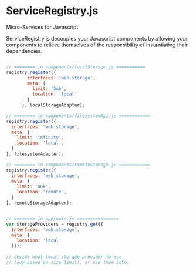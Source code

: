 ServiceRegistry.js
==================

Micro-Services for Javascript

ServiceRegistry.js decouples your Javascript components by allowing your components 
to relieve themselves of the responsibility of instantiating their dependencies.

```javascript

// ======== in components/localStorage.js ===========
registry.register({
        interfaces: 'web.storage',
        meta: {
          limit: '5mb',
          location: 'local'
        }
      }, localStorageAdapter);

// ======== in components/filesystemApi.js ============
registry.register({
  interfaces: 'web.storage',
  meta: {
    limit: 'infinity',
    location: 'local',
  }
}, filesystemAdapter);

// ======== in components/remoteStorage.js ============
registry.register({
  interfaces: 'web.storage',
  meta: {
    limit: 'unk',
    location: 'remote',
  }
}, remoteStorageAdapter);


// ======== in app/main.js ================
var storageProviders = registry.get({
  interfaces: 'web.storage',
  meta: {
    location: 'local'
  }});
  
// decide what local storage provider to use
// (say based on size limit), or use them both.
```
